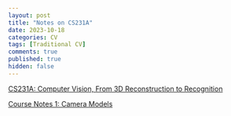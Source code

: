 ```yaml
---
layout: post
title: "Notes on CS231A"
date: 2023-10-18
categories: CV
tags: [Traditional CV]
comments: true
published: true
hidden: false
---
```


[CS231A: Computer Vision, From 3D Reconstruction to Recognition](https://web.stanford.edu/class/cs231a/index.html)

[Course Notes 1: Camera Models](notes-on-cs231a-course-notes-1-camera-models)
